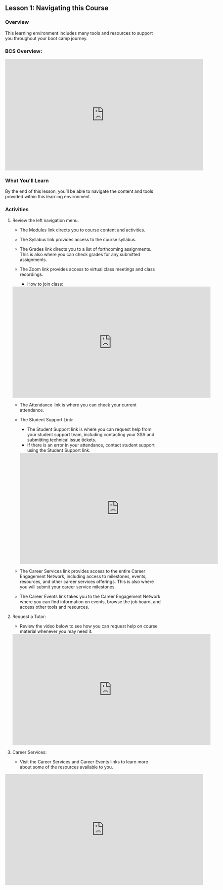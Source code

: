 ## Lesson 1: Navigating this Course

### Overview

This learning environment includes many tools and resources to support you throughout your boot camp journey. 

### BCS Overview:
<iframe src="https://fast.wistia.net/embed/iframe/8ljbsznkdc?seo=false" title="BCS Overview-6.1 Video" allow="autoplay; fullscreen" allowtransparency="true" frameborder="0" scrolling="no" class="wistia_embed" name="wistia_embed" msallowfullscreen width="640" height="360"></iframe>

### What You'll Learn

By the end of this lesson, you’ll be able to navigate the content and tools provided within this learning environment. 

### Activities

1. Review the left navigation menu.
     - The Modules link directs you to course content and activities. 
     - The Syllabus link provides access to the course syllabus. 
     - The Grades link directs you to a list of forthcoming assignments. This is also where you can check grades for any submitted assignments. 
     - The Zoom link provides access to virtual class meetings and class recordings.

          - How to join class: 
     <iframe src="https://fast.wistia.net/embed/iframe/kzhnhjwe0u?seo=false" title="How to Join Class Video" allow="autoplay; fullscreen" allowtransparency="true" frameborder="0" scrolling="no" class="wistia_embed" name="wistia_embed" msallowfullscreen width="640" height="360"></iframe>


     - The Attendance link is where you can check your current attendance. 

     - The Student Support Link: 
          - The Student Support link is where you can request help from your student support team, including contacting your SSA and submitting technical issue tickets.  
          - If there is an error in your attendance, contact student support using the Student Support link. 
          
          <iframe src="https://fast.wistia.net/embed/iframe/k8w9i32o9q?seo=false" title="Student Support: LA Video" allow="autoplay; fullscreen" allowtransparency="true" frameborder="0" scrolling="no" class="wistia_embed" name="wistia_embed" msallowfullscreen width="640" height="360"></iframe>

     - The Career Services link provides access to the entire Career Engagement Network, including access to milestones, events, resources, and other career services offerings. This is also where you will submit your career service milestones. 
     - The Career Events link takes you to the Career Engagement Network where you can find information on events, browse the job board, and access other tools and resources. 

3. Request a Tutor:
     - Review the video below to see how you can request help on course material whenever you may need it.

     <iframe src="https://fast.wistia.net/embed/iframe/5fgn7qsder?seo=false" title="How to Request A Tutor-Calendly Video" allow="autoplay; fullscreen" allowtransparency="true" frameborder="0" scrolling="no" class="wistia_embed" name="wistia_embed" msallowfullscreen width="640" height="360"></iframe>





4. Career Services: 
     
     - Visit the Career Services and Career Events links to learn more about some of the resources available to you. 

<iframe src="https://fast.wistia.net/embed/iframe/982nzk14cz?seo=false" title="Career Services Video" allow="autoplay; fullscreen" allowtransparency="true" frameborder="0" scrolling="no" class="wistia_embed" name="wistia_embed" msallowfullscreen width="640" height="360"></iframe>

